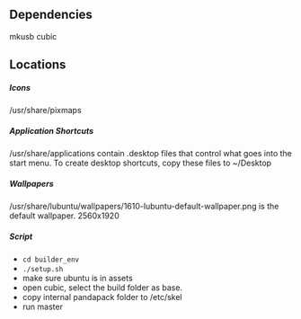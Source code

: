 ## Dependencies
mkusb
cubic

## Locations

##### Icons
/usr/share/pixmaps

##### Application Shortcuts
/usr/share/applications contain .desktop files that control what goes into the
start menu.  To create desktop shortcuts, copy these files to ~/Desktop

##### Wallpapers
/usr/share/lubuntu/wallpapers/1610-lubuntu-default-wallpaper.png
is the default wallpaper.  2560x1920

##### Script
* `cd builder_env`
* `./setup.sh`
* make sure ubuntu is in assets
* open cubic, select the build folder as base.
* copy internal pandapack folder to /etc/skel
* run master
